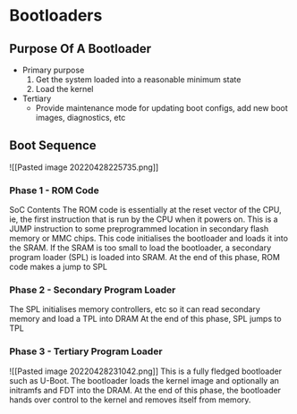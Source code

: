 # Bootloaders
## Purpose Of A Bootloader
- Primary purpose
	1. Get the system loaded into a reasonable minimum state
	2. Load the kernel
- Tertiary
	- Provide maintenance mode for updating boot configs, add new boot images, diagnostics, etc

## Boot Sequence
![[Pasted image 20220428225735.png]]
### Phase 1 - ROM Code
SoC Contents
The ROM code is essentially at the reset vector of the CPU, ie, the first instruction that is run by the CPU when it powers on. This is a JUMP instruction to some preprogrammed location in secondary flash memory or MMC chips.
This code initialises the bootloader and loads it into the SRAM.
If the SRAM is too small to load the bootloader, a secondary program loader (SPL) is loaded into SRAM.
At the end of this phase, ROM code makes a jump to SPL

### Phase 2 - Secondary Program Loader
The SPL initialises memory controllers, etc so it can read secondary memory and load a TPL into DRAM
At the end of this phase, SPL jumps to TPL

### Phase 3 - Tertiary Program Loader
![[Pasted image 20220428231042.png]]
This is a fully fledged bootloader such as U-Boot.
The bootloader loads the kernel image and optionally an initramfs and FDT into the DRAM.
At the end of this phase, the bootloader hands over control to the kernel and removes itself from memory.